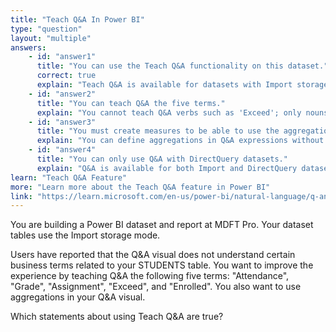 ```yaml
---
title: "Teach Q&A In Power BI"
type: "question"
layout: "multiple"
answers:
    - id: "answer1"
      title: "You can use the Teach Q&A functionality on this dataset."
      correct: true
      explain: "Teach Q&A is available for datasets with Import storage mode."
    - id: "answer2"
      title: "You can teach Q&A the five terms."
      explain: "You cannot teach Q&A verbs such as 'Exceed'; only nouns and adjectives can be taught."
    - id: "answer3"
      title: "You must create measures to be able to use the aggregations."
      explain: "You can define aggregations in Q&A expressions without creating measures."
    - id: "answer4"
      title: "You can only use Q&A with DirectQuery datasets."
      explain: "Q&A is available for both Import and DirectQuery datasets, but some features are limited in DirectQuery."
learn: "Teach Q&A Feature"
more: "Learn more about the Teach Q&A feature in Power BI"
link: "https://learn.microsoft.com/en-us/power-bi/natural-language/q-and-a-tooling-teach-q-and-a"
---
```

You are building a Power BI dataset and report at MDFT Pro. Your dataset tables use the Import storage mode.

Users have reported that the Q&A visual does not understand certain business terms related to your STUDENTS table. You want to improve the experience by teaching Q&A the following five terms: "Attendance", "Grade", "Assignment", "Exceed", and "Enrolled". You also want to use aggregations in your Q&A visual.

Which statements about using Teach Q&A are true?
